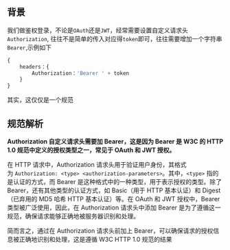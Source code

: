 ## 背景
我们做鉴权登录，不论是`OAuth`还是`JWT`，经常需要设置自定义请求头 `Authorization`, 往往不是简单的传入对应得`token`即可，往往需要增加一个字符串`Bearer`,示例如下


```js
{
    headers：{
        Authorization：'Bearer ' + token
    }
}
```
其实，这仅仅是一个规范

## 规范解析
**Authorization 自定义请求头需要加 Bearer，‌这是因为 Bearer 是 W3C 的 HTTP 1.0 规范中定义的授权类型之一，‌常见于 OAuth 和 JWT 授权。‌**‌

在 HTTP 请求中，‌Authorization 请求头用于验证用户身份，‌其格式为 `Authorization: <type> <authorization-parameters>`。‌其中，‌`<type>` 指的是认证的方式，‌而 Bearer 是这种格式中的一种类型，‌用于表示授权的类型。‌除了 Bearer，‌还有其他类型的认证方式，‌如 Basic（‌用于 HTTP 基本认证）‌和 Digest（‌已弃用的 MD5 哈希 HTTP 基本认证）‌等。‌在 OAuth 和 JWT 授权中，‌Bearer 类型被广泛使用，‌因此，‌在 Authorization 请求头中添加 Bearer 是为了遵循这一规范，‌确保请求能够正确地被服务器识别和处理。‌

简而言之，‌通过在 Authorization 请求头前加上 Bearer，‌可以确保请求的授权信息被正确地识别和处理，‌这是遵循 W3C HTTP 1.0 规范的结果